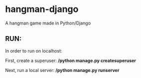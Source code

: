 # hangman-django
A hangman game made in Python/Django


## RUN:
In order to run on localhost:

First, create a superuser:
__<directory of solution>/python manage.py createsuperuser__

Next, run a local server:
__<directory of solution>/python manage.py runserver__